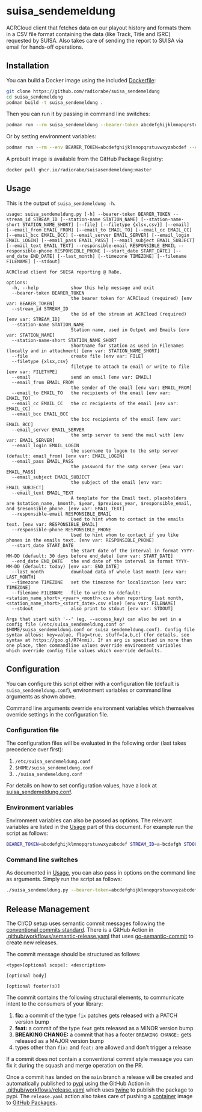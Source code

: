 # suisa_sendemeldung

ACRCloud client that fetches data on our playout history and formats them in a CSV file format containing the data (like Track, Title and ISRC) requested by SUISA. Also takes care of sending the report to SUISA via email for hands-off operations.

## Installation

You can build a Docker image using the included [Dockerfile](Dockerfile):

```bash
git clone https://github.com/radiorabe/suisa_sendemeldung
cd suisa_sendemeldung
podman build -t suisa_sendemeldung .
```

Then you can run it by passing in command line switches:

```bash
podman run --rm suisa_sendemeldung --bearer-token abcdefghijklmnopqrstuvwxyzabcdef --stream_id a-bcdefgh --stdout
```

Or by setting environment variables:

```bash
podman run --rm --env BEARER_TOKEN=abcdefghijklmnopqrstuvwxyzabcdef --env STREAM_ID=a-bcdefgh --env STDOUT=True suisa_sendemeldung
```

A prebuilt image is available from the GitHub Package Registry:

```bash
docker pull ghcr.io/radiorabe/suisasendemeldung:master
```

## Usage

This is the output of `suisa_sendemeldung -h`.
```
usage: suisa_sendemeldung.py [-h] --bearer-token BEARER_TOKEN --stream_id STREAM_ID [--station-name STATION_NAME] [--station-name-short STATION_NAME_SHORT] [--file] [--filetype {xlsx,csv}] [--email] [--email_from EMAIL_FROM] [--email_to EMAIL_TO] [--email_cc EMAIL_CC] [--email_bcc EMAIL_BCC] [--email_server EMAIL_SERVER] [--email_login EMAIL_LOGIN] [--email_pass EMAIL_PASS] [--email_subject EMAIL_SUBJECT] [--email_text EMAIL_TEXT] --responsible-email RESPONSIBLE_EMAIL --responsible-phone RESPONSIBLE_PHONE [--start_date START_DATE] [--end_date END_DATE] [--last_month] [--timezone TIMEZONE] [--filename FILENAME] [--stdout]

ACRCloud client for SUISA reporting @ RaBe.

options:
  -h, --help            show this help message and exit
  --bearer-token BEARER_TOKEN
                        the bearer token for ACRCloud (required) [env var: BEARER_TOKEN]
  --stream_id STREAM_ID
                        the id of the stream at ACRCloud (required) [env var: STREAM_ID]
  --station-name STATION_NAME
                        Station name, used in Output and Emails [env var: STATION_NAME]
  --station-name-short STATION_NAME_SHORT
                        Shortname for station as used in Filenames (locally and in attachment) [env var: STATION_NAME_SHORT]
  --file                create file [env var: FILE]
  --filetype {xlsx,csv}
                        filetype to attach to email or write to file [env var: FILETYPE]
  --email               send an email [env var: EMAIL]
  --email_from EMAIL_FROM
                        the sender of the email [env var: EMAIL_FROM]
  --email_to EMAIL_TO   the recipients of the email [env var: EMAIL_TO]
  --email_cc EMAIL_CC   the cc recipients of the email [env var: EMAIL_CC]
  --email_bcc EMAIL_BCC
                        the bcc recipients of the email [env var: EMAIL_BCC]
  --email_server EMAIL_SERVER
                        the smtp server to send the mail with [env var: EMAIL_SERVER]
  --email_login EMAIL_LOGIN
                        the username to logon to the smtp server (default: email_from) [env var: EMAIL_LOGIN]
  --email_pass EMAIL_PASS
                        the password for the smtp server [env var: EMAIL_PASS]
  --email_subject EMAIL_SUBJECT
                        the subject of the email [env var: EMAIL_SUBJECT]
  --email_text EMAIL_TEXT
                        A template for the Email text, placeholders are $station_name, $month, $year, $previous_year, $responsible_email, and $resonsible_phone. [env var: EMAIL_TEXT]
  --responsible-email RESPONSIBLE_EMAIL
                        Used to hint whom to contact in the emails text. [env var: RESPONSIBLE_EMAIL]
  --responsible-phone RESPONSIBLE_PHONE
                        Used to hint whom to contact if you like phones in the emails text. [env var: RESPONSIBLE_PHONE]
  --start_date START_DATE
                        the start date of the interval in format YYYY-MM-DD (default: 30 days before end_date) [env var: START_DATE]
  --end_date END_DATE   the end date of the interval in format YYYY-MM-DD (default: today) [env var: END_DATE]
  --last_month          download data of whole last month [env var: LAST_MONTH]
  --timezone TIMEZONE   set the timezone for localization [env var: TIMEZONE]
  --filename FILENAME   file to write to (default: <station_name_short>_<year>_<month>.csv when reporting last month, <station_name_short>_<start_date>.csv else) [env var: FILENAME]
  --stdout              also print to stdout [env var: STDOUT]

Args that start with '--' (eg. --access_key) can also be set in a config file (/etc/suisa_sendemeldung.conf or $HOME/suisa_sendemeldung.conf or suisa_sendemeldung.conf). Config file syntax allows: key=value, flag=true, stuff=[a,b,c] (for details, see syntax at https://goo.gl/R74nmi). If an arg is specified in more than one place, then commandline values override environment variables which override config file values which override defaults.
```

## Configuration

You can configure this script either with a configuration file (default is `suisa_sendemeldung.conf`), environment variables or command line arguments as shown above.

Command line arguments override environment variables which themselves override settings in the configuration file.

### Configuration file

The configuration files will be evaluated in the following order (last takes precedence over first):

  1. `/etc/suisa_sendemeldung.conf`
  2. `$HOME/suisa_sendemeldung.conf`
  3. `./suisa_sendemeldung.conf`

For details on how to set configuration values, have a look at [suisa_sendemeldung.conf](etc/suisa_sendemeldung.conf).

### Environment variables

Environment variables can also be passed as options. The relevant variables are listed in the [Usage](#Usage) part of this document. For example run the script as follows:

```bash
BEARER_TOKEN=abcdefghijklmnopqrstuvwxyzabcdef STREAM_ID=a-bcdefgh STDOUT=True ./suisa_sendemeldung.py
```

### Command line switches

As documented in [Usage](#Usage), you can also pass in options on the command line as arguments. Simply run the script as follows:

```bash
./suisa_sendemeldung.py --bearer-token=abcdefghijklmnopqrstuvwxyzabcdef --stream_id=a-bcdefgh --stdout
```

## Release Management

The CI/CD setup uses semantic commit messages following the [conventional commits standard](https://www.conventionalcommits.org/en/v1.0.0/).
There is a GitHub Action in [.github/workflows/semantic-release.yaml](./.github/workflows/semantic-release.yaml)
that uses [go-semantic-commit](https://go-semantic-release.xyz/) to create new
releases.

The commit message should be structured as follows:

```
<type>[optional scope]: <description>

[optional body]

[optional footer(s)]
```

The commit contains the following structural elements, to communicate intent to the consumers of your library:

1. **fix:** a commit of the type `fix` patches gets released with a PATCH version bump
1. **feat:** a commit of the type `feat` gets released as a MINOR version bump
1. **BREAKING CHANGE:** a commit that has a footer `BREAKING CHANGE:` gets released as a MAJOR version bump
1. types other than `fix:` and `feat:` are allowed and don't trigger a release

If a commit does not contain a conventional commit style message you can fix
it during the squash and merge operation on the PR.

Once a commit has landed on the `main` branch a release will be created and automatically published to [pypi](https://pypi.org/)
using the GitHub Action in [.github/workflows/release.yaml](./.github/workflows/reliease.yaml) which uses [twine](https://twine.readthedocs.io/)
to publish the package to pypi. The `release.yaml` action also takes care of pushing a [container](https://opencontainers.org/)
image to [GitHub Packages](https://github.com/features/packages).
